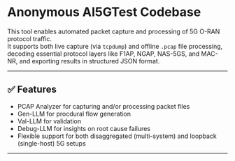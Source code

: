 # Anonymous AI5GTest Codebase

This tool enables automated packet capture and processing of 5G O-RAN protocol traffic.  
It supports both live capture (via `tcpdump`) and offline `.pcap` file processing, decoding essential protocol layers like F1AP, NGAP, NAS-5GS, and MAC-NR, and exporting results in structured JSON format.

---

## ✅ Features

- PCAP Analyzer for capturing and/or processing packet files
- Gen-LLM for procdural flow generation
- Val-LLM for validation
- Debug-LLM for insights on root cause failures
- Flexible support for both disaggregated (multi-system) and loopback (single-host) 5G setups

---